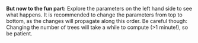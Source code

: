 **But now to the fun part:**
Explore the parameters on the left hand side to see what happens. It is recommended to change the parameters from top to bottom, as the changes will propagate along this order. Be careful though: Changing the number of trees will take a while to compute (>1 minute!), so be patient.